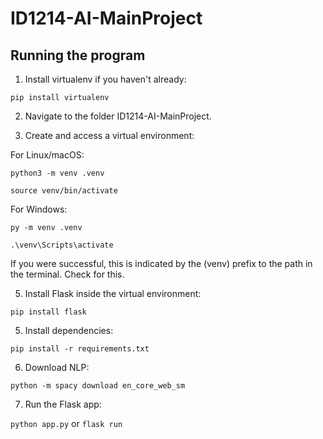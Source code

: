 # ID1214-AI-MainProject

## Running the program
1. Install virtualenv if you haven't already:

``` pip install virtualenv ```

2. Navigate to the folder ID1214-AI-MainProject.

3. Create and access a virtual environment:

For Linux/macOS:

```python3 -m venv .venv```

``` source venv/bin/activate ```

For Windows:

```py -m venv .venv```

``` .\venv\Scripts\activate ```

If you were successful, this is indicated by the (venv) prefix to the path in the terminal. Check for this.

5. Install Flask inside the virtual environment:

``` pip install flask ```

5. Install dependencies:

```pip install -r requirements.txt```

6. Download NLP:

```python -m spacy download en_core_web_sm```

7. Run the Flask app:

``` python app.py ``` or ```flask run```



